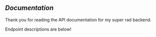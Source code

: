 ## _Documentation_

Thank you for reading the API documentation for my super rad backend.

Endpoint descriptions are below!
